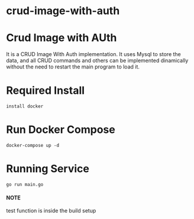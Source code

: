 # crud-image-with-auth
Crud Image with AUth
================
It is a CRUD Image With Auth implementation. It uses Mysql to store the data, and all CRUD commands and others can be implemented dinamically without the need to restart the main program to load it.

Required Install
================
```install docker```

Run Docker Compose
================
```docker-compose up -d```

Running Service
================
```go run main.go```


#### NOTE
test function is inside the build setup